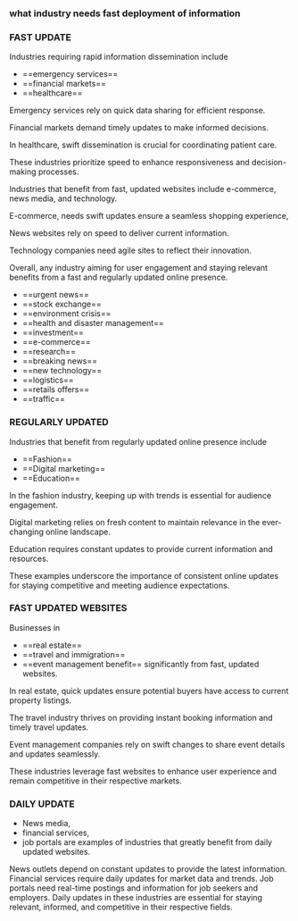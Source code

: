 ### what industry needs fast deployment of information 

### FAST UPDATE

Industries requiring rapid information dissemination include 

+ ==emergency services== 
+ ==financial markets==
+ ==healthcare==

Emergency services rely on quick data sharing for efficient response. 

Financial markets demand timely updates to make informed decisions. 

In healthcare, swift dissemination is crucial for coordinating patient care. 

These industries prioritize speed to enhance responsiveness and decision-making processes.

Industries that benefit from fast, updated websites include e-commerce, news media, and technology. 

E-commerce, needs swift updates ensure a seamless shopping experience, 

News websites rely on speed to deliver current information.

Technology companies need agile sites to reflect their innovation. 
 
Overall, any industry aiming for user engagement and staying relevant benefits from a fast and regularly updated online presence.


+ ==urgent news==
+ ==stock exchange==
+ ==environment crisis==
+ ==health and disaster management== 
+ ==investment==
+ ==e-commerce==
+ ==research==
+ ==breaking news==
+ ==new technology==
+ ==logistics==
+ ==retails offers==
+ ==traffic==

### REGULARLY UPDATED

Industries that benefit from regularly updated online presence include 

+ ==Fashion== 
+ ==Digital marketing==
+ ==Education==

In the fashion industry, keeping up with trends is essential for audience engagement. 

Digital marketing relies on fresh content to maintain relevance in the ever-changing online landscape. 

Education requires constant updates to provide current information and resources. 

These examples underscore the importance of consistent online updates for staying competitive and meeting audience expectations.

### FAST UPDATED WEBSITES

Businesses in 

+ ==real estate==
+ ==travel and immigration==
+ ==event management benefit== significantly from fast, updated websites. 

 In real estate, quick updates ensure potential buyers have access to current property listings. 
 
The travel industry thrives on providing instant booking information and timely travel updates. 

Event management companies rely on swift changes to share event details and updates seamlessly. 

These industries leverage fast websites to enhance user experience and remain competitive in their respective markets.

### DAILY UPDATE

+ News media, 
+ financial services, 
+  job portals are examples of industries that greatly benefit from daily updated websites. 

News outlets depend on constant updates to provide the latest information. Financial services require daily updates for market data and trends. Job portals need real-time postings and information for job seekers and employers. Daily updates in these industries are essential for staying relevant, informed, and competitive in their respective fields.
